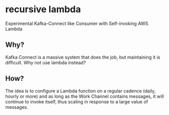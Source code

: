 # recursive lambda

Experimental Kafka-Connect like Consumer with Self-invoking AWS Lambda

## Why?

Kafka Connect is a massive system that does the job, but maintaining it is difficult. Why not use lambda instead?

## How?

The idea is to configure a Lambda function on a regular cadence (daily, hourly or more) and 
as long as the Work Channel contains messages, it will continue to invoke itself, thus scaling in response to 
a large value of messages.
